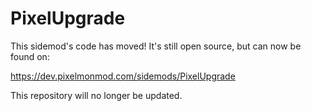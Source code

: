 # PixelUpgrade
This sidemod's code has moved! It's still open source, but can now be found on:

https://dev.pixelmonmod.com/sidemods/PixelUpgrade

This repository will no longer be updated.
